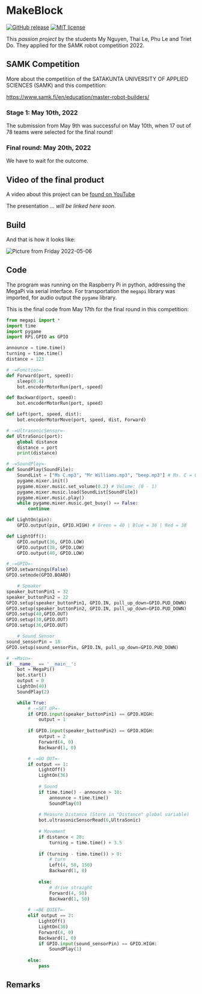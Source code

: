 # MakeBlock

[![GitHub release](https://img.shields.io/github/release/lolmrdabbydab/MakeBlock-UltraSonicSensor.svg)](https://GitHub.com/lolmrdabbydab/MakeBlock-UltraSonicSensor/releases/)
[![MIT license](https://img.shields.io/github/license/lolmrdabbydab/MakeBlock-UltraSonicSensor)](https://lolmrdabbydab.mit-license.org/)

This _passion project_ by the students My Nguyen, Thai Le, Phu Le and Triet Do. They applied for the SAMK robot competition 2022.

## SAMK Competition

More about the competition of the SATAKUNTA UNIVERSITY OF APPLIED SCIENCES (SAMK) and this competition: 

https://www.samk.fi/en/education/master-robot-builders/

### Stage 1: May 10th, 2022

The submission from May 9th was successful on May 10th, when 17 out of 78 teams were selected for the final round!

### Final round: May 20th, 2022

We have to wait for the outcome.

## Video of the final product

A video about this project can be [found on YouTube](https://youtu.be/Inp2bbtwn5M)

The presentation ... *will be linked here soon*.

## Build

And that is how it looks like:

![Picture from Friday 2022-05-06](docs/2022-05-06_robot.png)

## Code

The program was running on the Raspberry Pi in python, addressing the MegaPi via serial interface. For transportation the `megapi` library was imported, for audio output the `pygame` library.

This is the final code from May 17th for the final round in this competition:

``` py
from megapi import *
import time
import pygame
import RPi.GPIO as GPIO

announce = time.time()
turning = time.time()
distance = 123

# -=Function=-
def Forward(port, speed):
	sleep(0.4)
	bot.encoderMotorRun(port,-speed)

def Backward(port, speed):
	bot.encoderMotorRun(port, speed)

def Left(port, speed, dist):
	bot.encoderMotorMove(port, speed, dist, Forward)

# -=UltrasonicSensor=-
def UltraSonic(port):
	global distance
	distance = port
	print(distance)

# -=SoundPlay=-
def SoundPlay(SoundFile):
	SoundList = ["Ms C.mp3", "Mr Williams.mp3", "beep.mp3"] # Ms. C = 0 | Mr. W = 1 | beep = 2
	pygame.mixer.init()
	pygame.mixer.music.set_volume(0.2) # Volume: (0 - 1)
	pygame.mixer.music.load(SoundList[SoundFile])
	pygame.mixer.music.play()
	while pygame.mixer.music.get_busy() == False:
		continue

def LightOn(pin):
	GPIO.output(pin, GPIO.HIGH) # Green = 40 | Blue = 36 | Red = 38

def LightOff():
	GPIO.output(36, GPIO.LOW)
	GPIO.output(38, GPIO.LOW)
	GPIO.output(40, GPIO.LOW)

# -=GPIO=-
GPIO.setwarnings(False)
GPIO.setmode(GPIO.BOARD)

	# Speaker
speaker_buttonPin1 = 32
speaker_buttonPin2 = 22
GPIO.setup(speaker_buttonPin1, GPIO.IN, pull_up_down=GPIO.PUD_DOWN)
GPIO.setup(speaker_buttonPin2, GPIO.IN, pull_up_down=GPIO.PUD_DOWN)
GPIO.setup(40,GPIO.OUT)
GPIO.setup(38,GPIO.OUT)
GPIO.setup(36,GPIO.OUT)

    # Sound Sensor
sound_sensorPin = 18
GPIO.setup(sound_sensorPin, GPIO.IN, pull_up_down=GPIO.PUD_DOWN)

# -=Main=-
if __name__ == '__main__':
	bot = MegaPi()
	bot.start()
	output = 0
	LightOn(40)
	SoundPlay(2)

	while True:
		# -=SET UP=-
		if GPIO.input(speaker_buttonPin1) == GPIO.HIGH:
			output = 1
		
		if GPIO.input(speaker_buttonPin2) == GPIO.HIGH:
			output = 2
			Forward(4, 0)
			Backward(1, 0)

		# -=GO OUT=-
		if output == 1:
			LightOff()
			LightOn(36)
			
			# Sound
			if time.time() - announce > 10:
				announce = time.time()
				SoundPlay(0)
				
			# Measure Distance (Store in "Distance" global variable)
			bot.ultrasonicSensorRead(6,UltraSonic)
			
			# Movement
			if distance < 20:
				turning = time.time() + 3.5
			
			if (turning - time.time()) > 0:
				# turn
				Left(4, 50, 150)
				Backward(1, 0)
			
			else:
				# drive straight
				Forward(4, 50)
				Backward(1, 50)
		
		# -=BE QUIET=-
		elif output == 2:
			LightOff()
			LightOn(38)
			Forward(4, 0)
			Backward(1, 0)
			if GPIO.input(sound_sensorPin) == GPIO.HIGH:
				SoundPlay(1)
		
		else:
			pass
```

## Remarks
